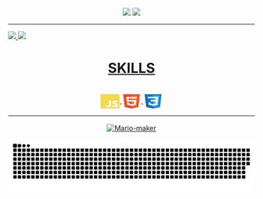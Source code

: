 <div> 
<p align="center">
 <a href="https://www.linkedin.com/in/josé-de-carvalho-bastos-neto-8598b1218/" target="_blank"><img src="https://img.shields.io/badge/-LinkedIn-%230077B5?style=for-the-badge&logo=linkedin&logoColor=white" target="_blank"></a>
  <a href="https://www.facebook.com/josecarvalhob" target="_blank"><img src="https://img.shields.io/badge/Facebook-1877F2?style=for-the-badge&logo=facebook&logoColor=white" target="_blank"></a>
</p>
</div>

 <hr>
 
<div>
<p>
  <a href="https://github.com/gadamment">
  <img height="180" src="https://github-readme-stats.vercel.app/api?username=gadamment&show_icons=true&theme=onedark&include_all_commits=true&count_private=true"/>
  <img height="180" src="https://github-readme-stats.vercel.app/api/top-langs/?username=gadamment&layout=compact&langs_count=7&theme=onedark"/>
</p>
 </div>
  
 <h1 align="center" >SKILLS</h1>
 <div align="center"><br>
  <img align="center" alt="Rafa-Js" height="30" width="40" src="https://raw.githubusercontent.com/devicons/devicon/master/icons/javascript/javascript-plain.svg">
  <img align="center" alt="Rafa-HTML" height="30" width="40" src="https://raw.githubusercontent.com/devicons/devicon/master/icons/html5/html5-original.svg">
  <img align="center" alt="Rafa-CSS" height="30" width="40" src="https://raw.githubusercontent.com/devicons/devicon/master/icons/css3/css3-original.svg">
  </div>
  
  <hr>
  
 <div align="center">
  <img align="center" height="150px" alt="Mario-maker" src="https://i.giphy.com/media/H4nUqdNomOWzJfoIa6/giphy.webp">
 </div>
 
![Snake animation](https://github.com/gadamment/gadamment/blob/output/github-contribution-grid-snake.svg)
 
 </div>
